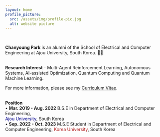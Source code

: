 ```yaml
---
layout: home
profile_picture:
  src: /assets/img/profile-pic.jpg
  alt: website picture
---
```

<br/>

<p>
  <b>Chanyoung Park</b> is an alumni of the School of Electrical and Computer Engineering at Ajou University, South Korea. 👨‍🎓
</p>

<p>
  <br/>
  <b>Research Interest</b> - Multi-Agent Reinforcement Learning, Autonomous Systems, AI-assisted Optimization, Quantum Computing and Quantum Machine Learning.
</p>

<p>
  For more information, please see my <a href="https://drive.google.com/file/d/1yuinAKfiiZxbzvIduFQmOymFM1z2Vuim/view?usp=drive_link">Curriculum Vitae</a>.
</p>

<p>
  <br/>
  <b>Position</b>
  <br/>
  • <b>Mar. 2019 - Aug. 2022</b> B.S.E in Department of Electrical and Computer Engineering,<br/>
  <font color='#00008b'>Ajou University</font>, South Korea  
  <br/>
  • <b>Sep. 2022 - Oct. 2023</b> M.S.E Student in Department of Electrical and Computer Engineering,   <font color='#b22222'>Korea University</font>, South Korea
</p> 
